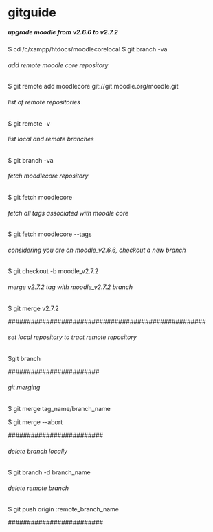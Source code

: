 gitguide
========

##### upgrade moodle from v2.6.6 to v2.7.2 ######

$ cd /c/xampp/htdocs/moodlecorelocal
$ git branch -va 

###### add remote moodle core repository #######
$ git remote add moodlecore git://git.moodle.org/moodle.git

###### list of remote repositories ######
$ git remote -v

###### list local and remote branches ######
$ git branch -va

###### fetch moodlecore repository ######
$ git fetch moodlecore

###### fetch all tags associated with moodle core ######
$ git fetch moodlecore --tags

###### considering you are on moodle_v2.6.6, checkout a new branch ######
$ git checkout -b moodle_v2.7.2

###### merge v2.7.2 tag with moodle_v2.7.2 branch ######
$ git merge v2.7.2

#################################################### 

###### set local repository to tract remote repository ######

$git branch 

########################

###### git merging #####

$ git merge tag_name/branch_name

$ git merge --abort

#########################


###### delete branch locally ######
$ git branch -d branch_name

###### delete remote branch ######
$ git push origin :remote_branch_name

######################### 

